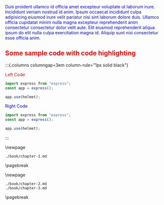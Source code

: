 <span style="color: blue;">
Duis proident ullamco id officia amet excepteur voluptate ut laborum irure. Incididunt veniam nostrud id anim. Ipsum occaecat incididunt culpa adipisicing eiusmod irure velit pariatur nisi sint laborum dolore duis. Ullamco officia cupidatat minim nulla magna excepteur reprehenderit anim consectetur consectetur dolor velit aute. Elit eiusmod reprehenderit aliqua ipsum do elit nulla culpa exercitation magna id. Aliquip sunt nisi consectetur esse officia anim.
</span>

## <span style="color: red;">Some sample code with code highlighting </span>

:::{.columns columngap=3em column-rule="1px solid black"}

<span style="color: red;">Left Code</span>

```javascript
import express from "express";
const app = express();

app.use(helmet);
```

<span style="color: blue;">Right Code</span>

```javascript
import express from "express";
const app = express();

app.use(helmet);
```

:::

\newpage

```{.include}
./book/chapter-1.md
```

\pagebreak

\newpage

```{.include}
./book/chapter-2.md
./book/chapter-3.md
```

\pagebreak
